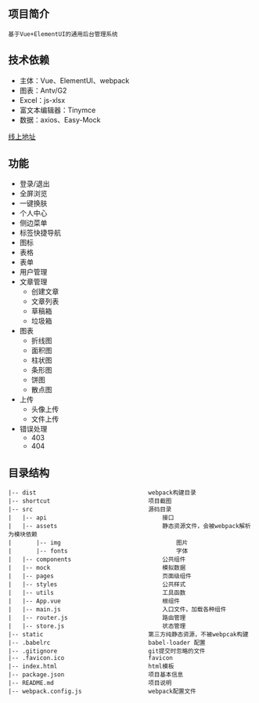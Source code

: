 ## 项目简介

    基于Vue+ElementUI的通用后台管理系统

## 技术依赖
- 主体：Vue、ElementUI、webpack
- 图表：Antv/G2
- Excel：js-xlsx
- 富文本编辑器：Tinymce
- 数据：axios、Easy-Mock

[线上地址](https://wluyao.github.io/admin/dist/index.html)  

## 功能

- 登录/退出
- 全屏浏览
- 一键换肤
- 个人中心
- 侧边菜单
- 标签快捷导航
- 图标
- 表格
- 表单
- 用户管理
- 文章管理
  - 创建文章
  - 文章列表
  - 草稿箱
  - 垃圾箱
- 图表
  - 折线图
  - 面积图
  - 柱状图
  - 条形图
  - 饼图
  - 散点图
- 上传
  - 头像上传
  - 文件上传
- 错误处理
  - 403
  - 404



## 目录结构

```
|-- dist								webpack构建目录
|-- shortcut							项目截图
|-- src									源码目录
|	|-- api									接口
|	|-- assets								静态资源文件，会被webpack解析为模块依赖
|		|-- img									图片
|		|-- fonts								字体
|	|-- components                      	公共组件
|	|-- mock								模拟数据
|	|-- pages								页面级组件	
|	|--	styles								公共样式
|	|-- utils								工具函数	
|	|-- App.vue								根组件
|	|-- main.js								入口文件，加载各种组件
|	|-- router.js							路由管理	
|	|-- store.js							状态管理
|-- static								第三方纯静态资源，不被webpcak构建
|-- .babelrc							babel-loader 配置
|-- .gitignore							git提交时忽略的文件
|-- .favicon.ico   					    favicon
|-- index.html							html模板
|--	package.json						项目基本信息
|-- README.md							项目说明
|-- webpack.config.js					webpack配置文件
```

